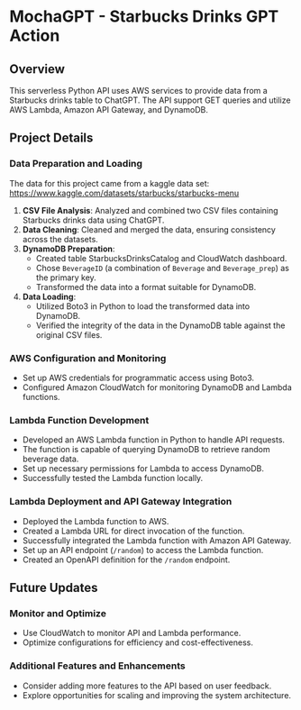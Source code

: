 # MochaGPT - Starbucks Drinks GPT Action

## Overview

This serverless Python API uses AWS services to provide data from a Starbucks drinks table to ChatGPT. The API support GET queries and utilize AWS Lambda, Amazon API Gateway, and DynamoDB.

## Project Details

### Data Preparation and Loading

The data for this project came from a kaggle data set:
https://www.kaggle.com/datasets/starbucks/starbucks-menu

1. **CSV File Analysis**: Analyzed and combined two CSV files containing Starbucks drinks data using ChatGPT.
2. **Data Cleaning**: Cleaned and merged the data, ensuring consistency across the datasets.
3. **DynamoDB Preparation**:
   - Created table StarbucksDrinksCatalog and CloudWatch dashboard.
   - Chose `BeverageID` (a combination of `Beverage` and `Beverage_prep`) as the primary key.
   - Transformed the data into a format suitable for DynamoDB.
4. **Data Loading**:
   - Utilized Boto3 in Python to load the transformed data into DynamoDB.
   - Verified the integrity of the data in the DynamoDB table against the original CSV files.

### AWS Configuration and Monitoring
- Set up AWS credentials for programmatic access using Boto3.
- Configured Amazon CloudWatch for monitoring DynamoDB and Lambda functions.

### Lambda Function Development
- Developed an AWS Lambda function in Python to handle API requests.
- The function is capable of querying DynamoDB to retrieve random beverage data.
- Set up necessary permissions for Lambda to access DynamoDB.
- Successfully tested the Lambda function locally.

### Lambda Deployment and API Gateway Integration
- Deployed the Lambda function to AWS.
- Created a Lambda URL for direct invocation of the function.
- Successfully integrated the Lambda function with Amazon API Gateway.
- Set up an API endpoint (`/random`) to access the Lambda function.
- Created an OpenAPI definition for the `/random` endpoint.

## Future Updates

### Monitor and Optimize
- Use CloudWatch to monitor API and Lambda performance.
- Optimize configurations for efficiency and cost-effectiveness.

### Additional Features and Enhancements
- Consider adding more features to the API based on user feedback.
- Explore opportunities for scaling and improving the system architecture.
